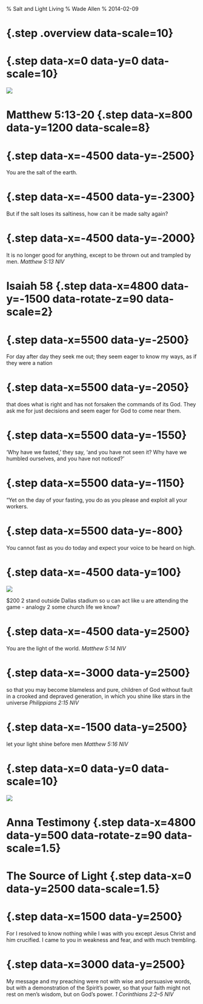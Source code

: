 % Salt and Light Living
% Wade Allen
% 2014-02-09

# {.step .overview data-scale=10}

# {.step data-x=0 data-y=0 data-scale=10} 

![](images/salt_light_title.png)

# Matthew 5:13-20 {.step data-x=800 data-y=1200 data-scale=8}

# {.step data-x=-4500 data-y=-2500}

You are the salt of the earth.

# {.step data-x=-4500 data-y=-2300}

But if the salt loses its saltiness, how can it be made salty again?

# {.step data-x=-4500 data-y=-2000}

It is no longer good for anything, except to be thrown out and trampled by men. 
*Matthew 5:13 NIV*

# Isaiah 58 {.step data-x=4800 data-y=-1500 data-rotate-z=90 data-scale=2}

# {.step data-x=5500 data-y=-2500}

For day after day they seek me out; they seem eager to know my ways, as if they were a nation 

# {.step data-x=5500 data-y=-2050}

that does what is right and has not forsaken the commands of its God. They ask me for just decisions and seem eager for God to come near them. 

# {.step data-x=5500 data-y=-1550}

‘Why have we fasted,’ they say, ‘and you have not seen it? Why have we humbled ourselves, and you have not noticed?’

# {.step data-x=5500 data-y=-1150}

“Yet on the day of your fasting, you do as you please and exploit all your workers. 

# {.step data-x=5500 data-y=-800}

You cannot fast as you do today and expect your voice to be heard on high.

# {.step data-x=-4500 data-y=100}

![](images/twitter.png)

$200 2 stand outside Dallas stadium so u can act like u are attending the game - analogy 2 some church life we know?

# {.step data-x=-4500 data-y=2500}

You are the light of the world. 
*Matthew 5:14 NIV*

# {.step data-x=-3000 data-y=2500}

so that you may become blameless and pure, children of God without fault in a crooked and depraved generation, in which you shine like stars in the universe
*Philippians 2:15 NIV*

# {.step data-x=-1500 data-y=2500}

let your light shine before men
*Matthew 5:16 NIV*

# {.step data-x=0 data-y=0 data-scale=10} 

![](images/salt_light_title.png)

# Anna Testimony {.step data-x=4800 data-y=500 data-rotate-z=90 data-scale=1.5}

# The Source of Light {.step data-x=0 data-y=2500 data-scale=1.5}

# {.step data-x=1500 data-y=2500}

For I resolved to know nothing while I was with you except Jesus Christ and him crucified. I came to you in weakness and fear, and with much trembling. 

# {.step data-x=3000 data-y=2500}

My message and my preaching were not with wise and persuasive words, but with a demonstration of the Spirit’s power, so that your faith might not rest on men’s wisdom, but on God’s power. 
*1 Corinthians 2:2–5 NIV*
